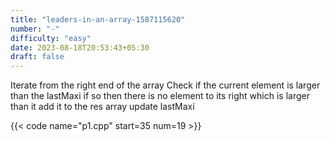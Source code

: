```yaml
---
title: "leaders-in-an-array-1587115620"
number: "-"
difficulty: "easy"
date: 2023-08-18T20:53:43+05:30
draft: false
---
```


Iterate from the right end of the array
Check if the current element is larger than the lastMaxi
if so then there is no element to its right which is larger than it
add it to the res array
update lastMaxi


{{< code name="p1.cpp" start=35 num=19 >}}
